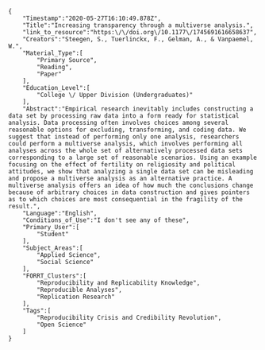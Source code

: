
    {
        "Timestamp":"2020-05-27T16:10:49.878Z",
        "Title":"Increasing transparency through a multiverse analysis.",
        "link_to_resource":"https:\/\/doi.org\/10.1177\/1745691616658637",
        "Creators":"Steegen, S., Tuerlinckx, F., Gelman, A., & Vanpaemel, W.",
        "Material_Type":[
            "Primary Source",
            "Reading",
            "Paper"
        ],
        "Education_Level":[
            "College \/ Upper Division (Undergraduates)"
        ],
        "Abstract":"Empirical research inevitably includes constructing a data set by processing raw data into a form ready for statistical analysis. Data processing often involves choices among several reasonable options for excluding, transforming, and coding data. We suggest that instead of performing only one analysis, researchers could perform a multiverse analysis, which involves performing all analyses across the whole set of alternatively processed data sets corresponding to a large set of reasonable scenarios. Using an example focusing on the effect of fertility on religiosity and political attitudes, we show that analyzing a single data set can be misleading and propose a multiverse analysis as an alternative practice. A multiverse analysis offers an idea of how much the conclusions change because of arbitrary choices in data construction and gives pointers as to which choices are most consequential in the fragility of the result.",
        "Language":"English",
        "Conditions_of_Use":"I don't see any of these",
        "Primary_User":[
            "Student"
        ],
        "Subject_Areas":[
            "Applied Science",
            "Social Science"
        ],
        "FORRT_Clusters":[
            "Reproducibility and Replicability Knowledge",
            "Reproducible Analyses",
            "Replication Research"
        ],
        "Tags":[
            "Reproducibility Crisis and Credibility Revolution",
            "Open Science"
        ]
    }
